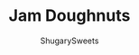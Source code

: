 ---
layout: ../../layouts/MarkdownPostLayout.astro
title: Jam Doughnuts
author: ShugarySweets
pubDate: 2018-10-19
description: "Sugar coated, lightly fried, these Jam Doughnuts are the perfect breakfast! Pick your favorite jelly flavor and enjoy a batch with a cup of coffee or tea! This recipe makes 36 freezer friendly doughnuts, perfect for sharing or saving for later!"
image_url: https://www.shugarysweets.com/wp-content/uploads/2018/01/jam-doughnuts-1.jpg
tags: ["Breakfast and Brunch","American"]
calories: 145
protein: 2
carbohydrates: 26
fats: 4
fiber: 1
ingredients: ["1 cup skim milk","½ cup heavy whipping cream","⅓ cup unsalted butter","⅓ cup warm water","2 packages active yeast","2 large eggs","¼ cup sugar","1½ teaspoon kosher salt","1 teaspoon ground nutmeg","4½ cups all-purpose flour","Vegetable Oil for frying","1 cup granulated sugar, for coating","1 cup raspberry preserves, for filling"]
serves: 36
time: "3 hours"
prepTime: "2 hours"
instructions: ["Heat milk, cream and butter in small saucepan until melted completely. Put aside to cool to lukewarm.","Pour warm water in mixer bowl (make sure bowl is warm). Sprinkle yeast over water. Let set for about 5 minutes until bubbly. Add the lukewarm butter mixture. Combine.","Add eggs, sugar, salt and nutmeg. Add 2 cups of the flour. Mix using paddle attachment until flour is incorporated (on low speed). Turn up to medium and beat until well combined. Add remaining flour in ½ cup increments. Change to dough hook attachment and beat on medium for about 3-4 minutes. Batter will be VERY sticky.","Transfer to a well-oiled bowl, cover and let rise for about one hour.","On floured surface, roll dough to about ½ inch thick. Try to do as little rolling as possible, and not pressing the rolling pin hard, be gentle. Cut using a 2-3 inch cookie cutter. I used a Halloween candy corn shape to get the triangles, but circles would be fine too! Set doughnuts on floured surface to rise, for about 30-60 minutes (covered).","Preheat oil in stainless skillet or saucepan (I use the skillet). When oil is hot, place doughnuts in oil for about 2-4 minutes on each side, until browned. Transfer to a bowl with granulated sugar and immediately coat them generously. Place on cooling rack.","Once all doughnuts are cooked and cooled, I stir my jam until it's almost runny, then put it in a pastry bag with a an open tip. Stick it in one end of the doughnut and squeeze. You'll see the doughnut puff up, you want to remove before the doughnut explodes, or before the jam starts coming out of the entry hole! This may take a few trial attempts (which means, you may need to cut open a few to see if your \"pressure\" is enough or too much)!","Store doughnuts at room temperature in covered container. Or freeze until later. Thaw at room temperature and enjoy (you may need to re-dip in sugar if they are sticky."]
nutrition: ["145 calories","26 grams carbohydrates","19 milligrams cholesterol","4 grams fat","1 grams fiber","2 grams protein","2 grams saturated fat","64 milligrams sodium","12 grams sugar","0 grams trans fat","1 grams unsaturated fat"]
---